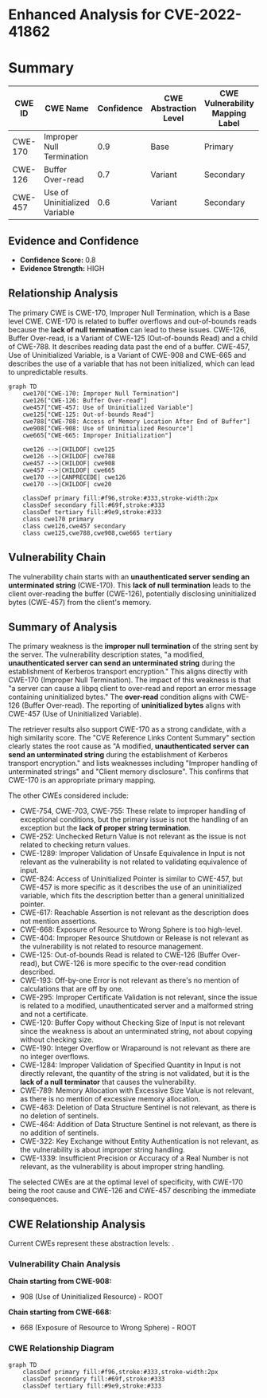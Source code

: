 # Enhanced Analysis for CVE-2022-41862

# Summary
| CWE ID  | CWE Name                                                                                             | Confidence | CWE Abstraction Level | CWE Vulnerability Mapping Label | CWE-Vulnerability Mapping Notes |
| ------- | ---------------------------------------------------------------------------------------------------- | ---------- | --------------------- | ------------------------------- | ------------------------------- |
| CWE-170 | Improper Null Termination                                                                             | 0.9        | Base                  | Primary                         | Allowed                       |
| CWE-126 | Buffer Over-read                                                                                    | 0.7        | Variant               | Secondary                       | Allowed                       |
| CWE-457 | Use of Uninitialized Variable                                                                        | 0.6        | Variant               | Secondary                       | Allowed                       |

## Evidence and Confidence

*   **Confidence Score:** 0.8
*   **Evidence Strength:** HIGH

## Relationship Analysis
The primary CWE is CWE-170, Improper Null Termination, which is a Base level CWE. CWE-170 is related to buffer overflows and out-of-bounds reads because the **lack of null termination** can lead to these issues. CWE-126, Buffer Over-read, is a Variant of CWE-125 (Out-of-bounds Read) and a child of CWE-788. It describes reading data past the end of a buffer. CWE-457, Use of Uninitialized Variable, is a Variant of CWE-908 and CWE-665 and describes the use of a variable that has not been initialized, which can lead to unpredictable results.

```mermaid
graph TD
    cwe170["CWE-170: Improper Null Termination"]
    cwe126["CWE-126: Buffer Over-read"]
    cwe457["CWE-457: Use of Uninitialized Variable"]
    cwe125["CWE-125: Out-of-bounds Read"]
    cwe788["CWE-788: Access of Memory Location After End of Buffer"]
    cwe908["CWE-908: Use of Uninitialized Resource"]
    cwe665["CWE-665: Improper Initialization"]

    cwe126 -->|CHILDOF| cwe125
    cwe126 -->|CHILDOF| cwe788
    cwe457 -->|CHILDOF| cwe908
    cwe457 -->|CHILDOF| cwe665
    cwe170 -->|CANPRECEDE| cwe126
    cwe170 -->|CHILDOF| cwe20

    classDef primary fill:#f96,stroke:#333,stroke-width:2px
    classDef secondary fill:#69f,stroke:#333
    classDef tertiary fill:#9e9,stroke:#333
    class cwe170 primary
    class cwe126,cwe457 secondary
    class cwe125,cwe788,cwe908,cwe665 tertiary
```

## Vulnerability Chain
The vulnerability chain starts with an **unauthenticated server sending an unterminated string** (CWE-170). This **lack of null termination** leads to the client over-reading the buffer (CWE-126), potentially disclosing uninitialized bytes (CWE-457) from the client's memory.

## Summary of Analysis
The primary weakness is the **improper null termination** of the string sent by the server. The vulnerability description states, "a modified, **unauthenticated server can send an unterminated string** during the establishment of Kerberos transport encryption." This aligns directly with CWE-170 (Improper Null Termination). The impact of this weakness is that "a server can cause a libpq client to over-read and report an error message containing uninitialized bytes." The **over-read** condition aligns with CWE-126 (Buffer Over-read). The reporting of **uninitialized bytes** aligns with CWE-457 (Use of Uninitialized Variable).

The retriever results also support CWE-170 as a strong candidate, with a high similarity score. The "CVE Reference Links Content Summary" section clearly states the root cause as "A modified, **unauthenticated server can send an unterminated string** during the establishment of Kerberos transport encryption." and lists weaknesses including "Improper handling of unterminated strings" and "Client memory disclosure". This confirms that CWE-170 is an appropriate primary mapping.

The other CWEs considered include:

*   CWE-754, CWE-703, CWE-755: These relate to improper handling of exceptional conditions, but the primary issue is not the handling of an exception but the **lack of proper string termination**.
*   CWE-252: Unchecked Return Value is not relevant as the issue is not related to checking return values.
*   CWE-1289: Improper Validation of Unsafe Equivalence in Input is not relevant as the vulnerability is not related to validating equivalence of input.
*   CWE-824: Access of Uninitialized Pointer is similar to CWE-457, but CWE-457 is more specific as it describes the use of an uninitialized variable, which fits the description better than a general uninitialized pointer.
*   CWE-617: Reachable Assertion is not relevant as the description does not mention assertions.
*   CWE-668: Exposure of Resource to Wrong Sphere is too high-level.
*   CWE-404: Improper Resource Shutdown or Release is not relevant as the vulnerability is not related to resource management.
*   CWE-125: Out-of-bounds Read is related to CWE-126 (Buffer Over-read), but CWE-126 is more specific to the over-read condition described.
*   CWE-193: Off-by-one Error is not relevant as there's no mention of calculations that are off by one.
*   CWE-295: Improper Certificate Validation is not relevant, since the issue is related to a modified, unauthenticated server and a malformed string and not a certificate.
*   CWE-120: Buffer Copy without Checking Size of Input is not relevant since the weakness is about an unterminated string, not about copying without checking size.
*   CWE-190: Integer Overflow or Wraparound is not relevant as there are no integer overflows.
*   CWE-1284: Improper Validation of Specified Quantity in Input is not directly relevant, the quantity of the string is not validated, but it is the **lack of a null terminator** that causes the vulnerability.
*   CWE-789: Memory Allocation with Excessive Size Value is not relevant, as there is no mention of excessive memory allocation.
*   CWE-463: Deletion of Data Structure Sentinel is not relevant, as there is no deletion of sentinels.
*   CWE-464: Addition of Data Structure Sentinel is not relevant, as there is no addition of sentinels.
*   CWE-322: Key Exchange without Entity Authentication is not relevant, as the vulnerability is about improper string handling.
*   CWE-1339: Insufficient Precision or Accuracy of a Real Number is not relevant, as the vulnerability is about improper string handling.

The selected CWEs are at the optimal level of specificity, with CWE-170 being the root cause and CWE-126 and CWE-457 describing the immediate consequences.


## CWE Relationship Analysis

Current CWEs represent these abstraction levels: .


### Vulnerability Chain Analysis

**Chain starting from CWE-908:**
- 908 (Use of Uninitialized Resource) - ROOT


**Chain starting from CWE-668:**
- 668 (Exposure of Resource to Wrong Sphere) - ROOT



### CWE Relationship Diagram

```mermaid
graph TD
    classDef primary fill:#f96,stroke:#333,stroke-width:2px
    classDef secondary fill:#69f,stroke:#333
    classDef tertiary fill:#9e9,stroke:#333
```